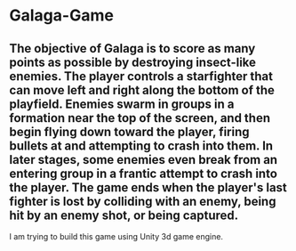 # Galaga-Game
The objective of Galaga is to score as many points as possible by destroying insect-like enemies. 
The player controls a starfighter that can move left and right along the bottom of the playfield. 
Enemies swarm in groups in a formation near the top of the screen, and then begin flying down toward the player, firing bullets at and attempting to crash into them. 
In later stages, some enemies even break from an entering group in a frantic attempt to crash into the player. 
The game ends when the player's last fighter is lost by colliding with an enemy, being hit by an enemy shot, or being captured.
--
I am trying to build this game using Unity 3d game engine. 
